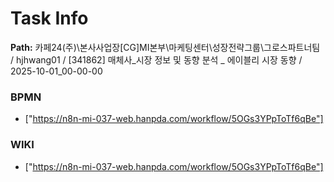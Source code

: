# Task Info

**Path:** 카페24(주)\본사사업장\[CG]MI본부\마케팅센터\성장전략그룹\그로스파트너팀 / hjhwang01 / [341862] 매체사_시장 정보 및 동향 분석 _ 에이블리 시장 동향 / 2025-10-01_00-00-00

### BPMN
- ["https://n8n-mi-037-web.hanpda.com/workflow/5OGs3YPpToTf6qBe"]

### WIKI
- ["https://n8n-mi-037-web.hanpda.com/workflow/5OGs3YPpToTf6qBe"]

